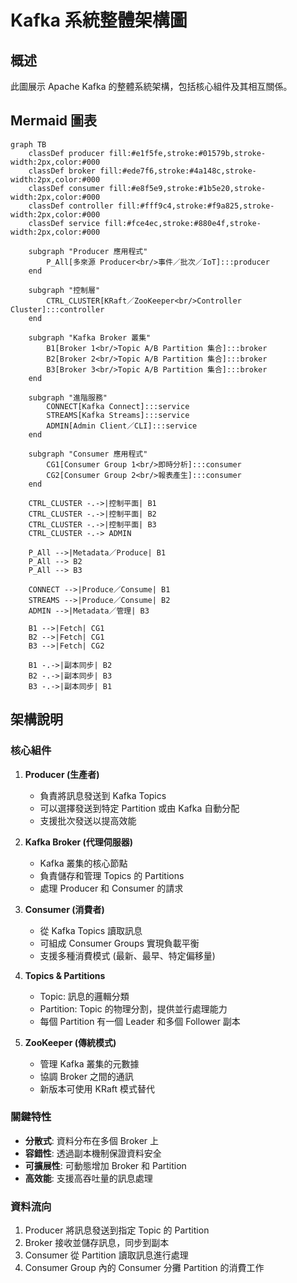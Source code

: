 # Kafka 系統整體架構圖

## 概述
此圖展示 Apache Kafka 的整體系統架構，包括核心組件及其相互關係。

## Mermaid 圖表

```mermaid
graph TB
    classDef producer fill:#e1f5fe,stroke:#01579b,stroke-width:2px,color:#000
    classDef broker fill:#ede7f6,stroke:#4a148c,stroke-width:2px,color:#000
    classDef consumer fill:#e8f5e9,stroke:#1b5e20,stroke-width:2px,color:#000
    classDef controller fill:#fff9c4,stroke:#f9a825,stroke-width:2px,color:#000
    classDef service fill:#fce4ec,stroke:#880e4f,stroke-width:2px,color:#000

    subgraph "Producer 應用程式"
        P_All[多來源 Producer<br/>事件／批次／IoT]:::producer
    end

    subgraph "控制層"
        CTRL_CLUSTER[KRaft／ZooKeeper<br/>Controller Cluster]:::controller
    end

    subgraph "Kafka Broker 叢集"
        B1[Broker 1<br/>Topic A/B Partition 集合]:::broker
        B2[Broker 2<br/>Topic A/B Partition 集合]:::broker
        B3[Broker 3<br/>Topic A/B Partition 集合]:::broker
    end

    subgraph "進階服務"
        CONNECT[Kafka Connect]:::service
        STREAMS[Kafka Streams]:::service
        ADMIN[Admin Client／CLI]:::service
    end

    subgraph "Consumer 應用程式"
        CG1[Consumer Group 1<br/>即時分析]:::consumer
        CG2[Consumer Group 2<br/>報表產生]:::consumer
    end

    CTRL_CLUSTER -.->|控制平面| B1
    CTRL_CLUSTER -.->|控制平面| B2
    CTRL_CLUSTER -.->|控制平面| B3
    CTRL_CLUSTER -.-> ADMIN

    P_All -->|Metadata／Produce| B1
    P_All --> B2
    P_All --> B3

    CONNECT -->|Produce／Consume| B1
    STREAMS -->|Produce／Consume| B2
    ADMIN -->|Metadata／管理| B3

    B1 -->|Fetch| CG1
    B2 -->|Fetch| CG1
    B3 -->|Fetch| CG2

    B1 -.->|副本同步| B2
    B2 -.->|副本同步| B3
    B3 -.->|副本同步| B1
```

## 架構說明

### 核心組件

1. **Producer (生產者)**
   - 負責將訊息發送到 Kafka Topics
   - 可以選擇發送到特定 Partition 或由 Kafka 自動分配
   - 支援批次發送以提高效能

2. **Kafka Broker (代理伺服器)**
   - Kafka 叢集的核心節點
   - 負責儲存和管理 Topics 的 Partitions
   - 處理 Producer 和 Consumer 的請求

3. **Consumer (消費者)**
   - 從 Kafka Topics 讀取訊息
   - 可組成 Consumer Groups 實現負載平衡
   - 支援多種消費模式 (最新、最早、特定偏移量)

4. **Topics & Partitions**
   - Topic: 訊息的邏輯分類
   - Partition: Topic 的物理分割，提供並行處理能力
   - 每個 Partition 有一個 Leader 和多個 Follower 副本

5. **ZooKeeper (傳統模式)**
   - 管理 Kafka 叢集的元數據
   - 協調 Broker 之間的通訊
   - 新版本可使用 KRaft 模式替代

### 關鍵特性

- **分散式**: 資料分布在多個 Broker 上
- **容錯性**: 透過副本機制保證資料安全
- **可擴展性**: 可動態增加 Broker 和 Partition
- **高效能**: 支援高吞吐量的訊息處理

### 資料流向

1. Producer 將訊息發送到指定 Topic 的 Partition
2. Broker 接收並儲存訊息，同步到副本
3. Consumer 從 Partition 讀取訊息進行處理
4. Consumer Group 內的 Consumer 分攤 Partition 的消費工作
